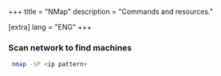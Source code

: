 +++
title = "NMap"
description = "Commands and resources."

[extra]
lang = "ENG"
+++

### Scan network to find machines

```sh
 nmap -sP <ip pattern>
 ```
